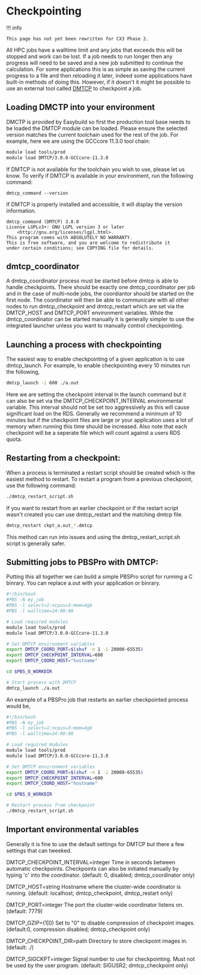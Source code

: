 # Checkpointing

!!! info

    This page has not yet been rewritten for CX3 Phase 2.

All HPC jobs have a walltime limit and any jobs that exceeds this will be stopped and work can be lost. If a job needs to run longer then any progress will need to be saved and a new job submitted to continue the calculation. For some applications this is as simple as saving the current progress to a file and then reloading it later, indeed some applications have built-in methods of doing this. However, if it doesn't it might be possible to use an external tool called [DMTCP](https://github.com/dmtcp/dmtcp) to checkpoint a job.

## Loading DMCTP into your environment
DMCTP is provided by Easybuild so first the production tool base needs to be loaded the DMTCP module can be loaded. Please ensure the selected version matches the current toolchain used for the rest of the job. 
For example, here we are using the GCCcore 11.3.0 tool chain:

```bash
module load tools/prod
module load DMTCP/3.0.0-GCCcore-11.3.0
```

If DMTCP is not available for the toolchain you wish to use, please let us know.
To verify if DMTCP is available in your environment, run the following command:

```console
dmtcp_command --version
```

If DMTCP is properly installed and accessible, it will display the version information.

```console
dmtcp_command (DMTCP) 3.0.0
License LGPLv3+: GNU LGPL version 3 or later
    <http://gnu.org/licenses/lgpl.html>.
This program comes with ABSOLUTELY NO WARRANTY.
This is free software, and you are welcome to redistribute it
under certain conditions; see COPYING file for details.
```

## dmtcp_coordinator
A dmtcp_coordinator process must be started before dmtcp is able to handle checkpoints. There should be exactly one dmtcp_coordinator per job and in the case of multi-node jobs, the coordiantor should be started on the first node. The coordinator will then be able to communicate with all other nodes to run dmtcp_checkpoint and dmtcp_restart which are set via the DMTCP_HOST and DMTCP_PORT environment variables. While the dmtcp_coordinator can be started manually it is generally simpler to use the integrated launcher unless you want to manually control checkpointing.

## Launching a process with checkpointing
The easiest way to enable checkpointing of a given application is to use dmtcp_launch. For example, to enable checkpointing every 10 minutes run the following,
```bash
dmtcp_launch -i 600 ./a.out
```
Here we are setting the checkpoint interval in the launch command but it can also be set via the DMTCP_CHECKPOINT_INTERVAL environmental variable. 
This interval should not be set too aggressively as this will cause significant load on the RDS. Generally we recommend a minimum of 10 minutes but if the checkpoint files are large or your application uses a lot of memory when running this time should be increased. Also note that each checkpoint will be a seperate file which will count against a users RDS quota.

## Restarting from a checkpoint:
When a process is terminated a restart script should be created which is the easiest method to restart.
To restart a program from a previous checkpoint, use the following command:

```bash
./dmtcp_restart_script.sh
```

If you want to restart from an earlier checkpoint or if the restart script wasn't created you can use dmtcp_restart and the matching dmtcp file.
```bash
dmtcp_restart ckpt_a.out_*.dmtcp
```
This method can run into issues and using the dmtcp_restart_script.sh script is generally safer.

## Submitting jobs to PBSPro with DMTCP:
Putting this all together we can build a simple PBSPro script for running a C binrary. You can replace a.out with your application or binrary.

```bash
#!/bin/bash
#PBS -N my_job
#PBS -l select=1:ncpus=3:mem=4gb
#PBS -l walltime=24:00:00

# Load required modules
module load tools/prod
module load DMTCP/3.0.0-GCCcore-11.3.0

# Set DMTCP environment variables
export DMTCP_COORD_PORT=$(shuf -n 1 -i 20000-65535)
export DMTCP_CHECKPOINT_INTERVAL=600
export DMTCP_COORD_HOST="hostname"

cd $PBS_O_WORKDIR

# Start process with DMTCP
dmtcp_launch ./a.out
```

An example of a PBSPro job that restarts an earlier checkpointed process would be,

```bash
#!/bin/bash
#PBS -N my_job
#PBS -l select=1:ncpus=3:mem=4gb
#PBS -l walltime=24:00:00

# Load required modules
module load tools/prod
module load DMTCP/3.0.0-GCCcore-11.3.0

# Set DMTCP environment variables
export DMTCP_COORD_PORT=$(shuf -n 1 -i 20000-65535)
export DMTCP_CHECKPOINT_INTERVAL=600
export DMTCP_COORD_HOST="hostname"

cd $PBS_O_WORKDIR

# Restart process from checkpoint
./dmtcp_restart_script.sh
```

## Important environmental variables
Generally it is fine to use the default settings for DMTCP but there a few settings that can tweeked.

DMTCP_CHECKPOINT_INTERVAL=integer
Time in seconds between automatic checkpoints. Checkpoints can also be initiated manually by typing 'c' into the coordinator. (default: 0, disabled; dmtcp_coordinator only)

DMTCP_HOST=string
Hostname where the cluster-wide coordinator is running. (default: localhost; dmtcp_checkpoint, dmtcp_restart only)

DMTCP_PORT=integer
The port the cluster-wide coordinator listens on. (default: 7779)

DMTCP_GZIP=(1|0)
Set to "0" to disable compression of checkpoint images. (default:0, compression disabled; dmtcp_checkpoint only)

DMTCP_CHECKPOINT_DIR=path
Directory to store checkpoint images in. (default: ./)

DMTCP_SIGCKPT=integer
Signal number to use for checkpointing. Must not be used by the user program. (default: SIGUSR2; dmtcp_checkpoint only)
